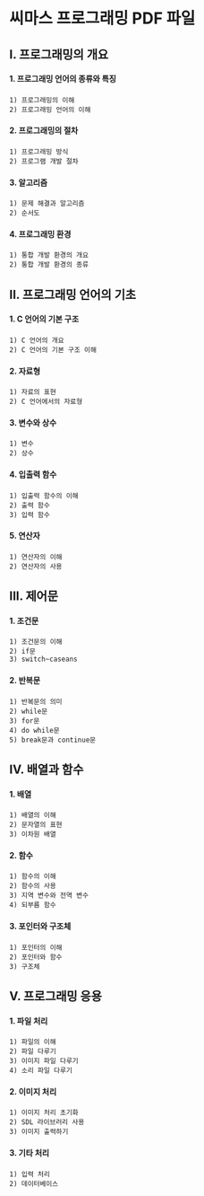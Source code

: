 # 씨마스 프로그래밍 PDF 파일

## I. 프로그래밍의 개요
  #### 1. 프로그래밍 언어의 종류와 특징  
    1) 프로그래밍의 이해  
    2) 프로그래밍 언어의 이해
  #### 2. 프로그래밍의 절차  
    1) 프로그래밍 방식  
    2) 프로그램 개발 절차  
  #### 3. 알고리즘
    1) 문제 해결과 알고리즘  
    2) 순서도  
  #### 4. 프로그래밍 환경  
    1) 통합 개발 환경의 개요  
    2) 통합 개발 환경의 종류  
    
## II. 프로그래밍 언어의 기초
  #### 1. C 언어의 기본 구조    
    1) C 언어의 개요  
    2) C 언어의 기본 구조 이해  
  #### 2. 자료형  
    1) 자료의 표현    
    2) C 언어에서의 자료형  
  #### 3. 변수와 상수  
    1) 변수  
    2) 상수  
  #### 4. 입출력 함수  
    1) 입출력 함수의 이해  
    2) 출력 함수  
    3) 입력 함수  
  #### 5. 연산자  
    1) 연산자의 이해  
    2) 연산자의 사용  
  
## III. 제어문
  #### 1. 조건문
    1) 조건문의 이해  
    2) if문
    3) switch~caseans
  #### 2. 반복문  
    1) 반복문의 의미
    2) while문
    3) for문
    4) do while문
    5) break문과 continue문
  
## IV. 배열과 함수
  #### 1. 배열  
    1) 배열의 이해
    2) 문자열의 표현
    3) 이차원 배열
  #### 2. 함수
    1) 함수의 이해
    2) 함수의 사용
    3) 지역 변수와 전역 변수
    4) 되부름 함수
  #### 3. 포인터와 구조체
    1) 포인터의 이해
    2) 포인터와 함수
    3) 구조체

## V. 프로그래밍 응용
  #### 1. 파일 처리
    1) 파일의 이해
    2) 파일 다루기
    3) 이미지 파일 다루기
    4) 소리 파일 다루기
  #### 2. 이미지 처리
    1) 이미지 처리 초기화
    2) SDL 라이브러리 사용
    3) 이미지 출력하기
  #### 3. 기타 처리
    1) 입력 처리
    2) 데이터베이스
  
